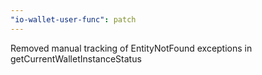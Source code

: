 ```yaml
---
"io-wallet-user-func": patch
---
```


Removed manual tracking of EntityNotFound exceptions in getCurrentWalletInstanceStatus
